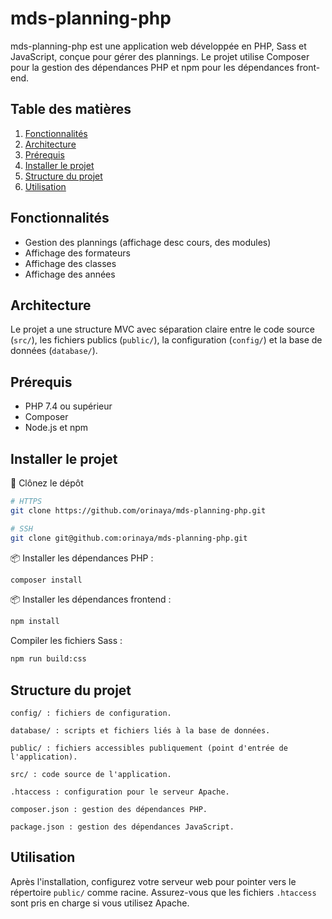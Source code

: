 # mds-planning-php

mds-planning-php est une application web développée en PHP, Sass et JavaScript, conçue pour gérer des plannings. 
Le projet utilise Composer pour la gestion des dépendances PHP et npm pour les dépendances front-end.

## Table des matières

1. [Fonctionnalités](#1-fonctionnalités)
2. [Architecture](#2-architectureonnalités)
3. [Prérequis](#3-prérequis)
4. [Installer le projet](#4-installer-le-projet)
5. [Structure du projet](#5-structure-du-projet)
6. [Utilisation](#6-utilisation)

## Fonctionnalités

- Gestion des plannings (affichage desc cours, des modules)
- Affichage des formateurs
- Affichage des classes
- Affichage des années

## Architecture
Le projet a une structure MVC avec séparation claire entre le code source (`src/`), les fichiers publics (`public/`), la configuration (`config/`) et la base de données (`database/`).

## Prérequis

- PHP 7.4 ou supérieur
- Composer
- Node.js et npm

## Installer le projet

📂 Clônez le dépôt
```bash
# HTTPS
git clone https://github.com/orinaya/mds-planning-php.git

# SSH 
git clone git@github.com:orinaya/mds-planning-php.git
```

📦 Installer les dépendances PHP :
```bash
composer install
```

📦 Installer les dépendances frontend :
```bash
npm install

```
Compiler les fichiers Sass :
```bash
npm run build:css
```

## Structure du projet

    config/ : fichiers de configuration.

    database/ : scripts et fichiers liés à la base de données.

    public/ : fichiers accessibles publiquement (point d'entrée de l'application).

    src/ : code source de l'application.

    .htaccess : configuration pour le serveur Apache.

    composer.json : gestion des dépendances PHP.

    package.json : gestion des dépendances JavaScript.

## Utilisation

Après l'installation, configurez votre serveur web pour pointer vers le répertoire `public/` comme racine. Assurez-vous que les fichiers `.htaccess` sont pris en charge si vous utilisez Apache.
